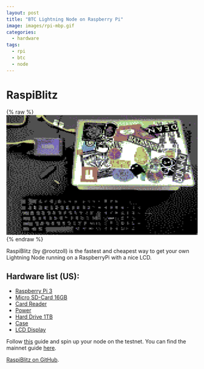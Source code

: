 ```yaml
---
layout: post
title: "BTC Lightning Node on Raspberry Pi"
image: images/rpi-mbp.gif
categories:
  - hardware
tags:
  - rpi
  - btc
  - node
---
```

# RaspiBlitz

{% raw %}<img src="/images/rpi-mbp.jpg" alt="rpi-mbp-8bit">{% endraw %}

RaspiBlitz (by @rootzoll) is the fastest and cheapest way to get your own Lightning Node running on a RaspberryPi with a nice LCD.

## Hardware list (US):

* [Raspberry Pi 3](http://a.co/ahl7RIp)
* [Micro SD-Card 16GB](http://a.co/6R49HZz)
* [Card Reader](http://a.co/6e03D7Z)
* [Power](http://a.co/ciFRcYg)
* [Hard Drive 1TB](http://a.co/eUgVfLd)
* [Case](http://a.co/1774Hwl)
* [LCD Display](http://a.co/65p2wu6)

Follow [this](https://github.com/rootzoll/raspiblitz/blob/master/README.md#prepare-your-hardware) guide and spin up your node on the testnet. You can find the mainnet guide [here](https://github.com/Stadicus/guides/blob/master/raspibolt/raspibolt_50_mainnet.md#mainnet).

[RaspiBlitz on GitHub](https://github.com/rootzoll/raspiblitz).
